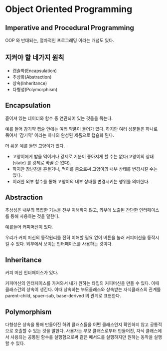 # Object Oriented Programming

## Imperative and Procedural Programming
OOP 와 반대되는, 절차적인 프로그래밍 이라는 개념도 있다.

## 지켜야 할 네가지 원칙
* 캡슐화(Encapsulation)
* 추상화(Abstraction)
* 상속(Inheritance)
* 다형성(Polymorphism)

## Encapsulation
흩어져 있는 데이터와 함수 중 연관되어 있는 것들을 묶는다.

예를 들어 감기약 캡슐 안에는 여러 약품이 들어가 있다.
하지만 여러 성분들은 하나로 묶여서 '감기약' 이라는 하나의 완성된 제품으로 캡슐화 된다.

더 쉬운 예를 들면 고양이가 있다.

* 고양이에게 밥을 먹이거나 강제로 기분이 좋아지게 할 수는 없다(고양이의 상태(state) 를 강제로 바꿀 순 없다).
* 하지만 장난감을 흔들거나, 먹이를 줌으로써 고양이의 내부 상태를 변경시킬 수는 있다.
* 이러한 외부 함수를 통해 고양이의 내부 상태를 변경시키는 행위를 의미한다.

## Abstraction
추상성은 내부의 복잡한 기능을 전부 이해하지 않고, 외부에 노출된 간단한 인터페이스를 통해 사용하는 것을 말한다.

예를들어 커피머신이 있다.

우리가 커피 머신의 동작원리를 전혀 이해할 필요 없이 버튼을 눌러 커피머신을 동작시킬 수 있다.
외부에서 보이는 인터페이스를 사용하는 것이다.

## Inheritance
커피 머신 인터페이스가 있다.

커피머신의 인터페이스를 가져와서 내가 원하는 타입의 커피머신을 만들 수 있다.
이때 클래스간의 상속이 생긴다. 이때 상속하는 부모클래스와 상속받는 자식클래스의 관계를 parent-child, spuer-sub, base-derived 의 관계로 표현한다.

## Polymorphism
다형성은 상속을 통해 만들어진 하위 클래스들을 어떤 클래스인지 확인하지 않고 공통적으로 호출할 수 있는 것을 말한다.
사용자는 부모 클래스로부터 만들어진, 자식 클래스에서 사용되는 공통된 함수를 실행함으로써 같은 메서드를 실행하지만 원하는 동작을 실행할 수 있다.
